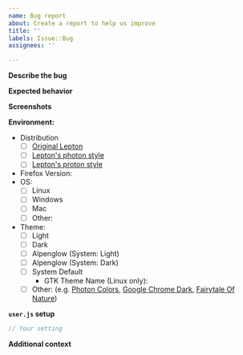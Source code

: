 ```yaml
---
name: Bug report
about: Create a report to help us improve
title: ''
labels: Issue::Bug
assignees: ''

---
```


**Describe the bug**
<!-- A clear and concise description of what the bug is. -->

**Expected behavior**
<!-- A clear and concise description of what you expected to happen. -->

**Screenshots**
<!-- If applicable, add screenshots to help explain your problem. -->

**Environment:<!-- (please complete the following information) -->**
<!-- Check like `- [x]`. -->
 - Distribution
   - [ ] [Original Lepton](https://github.com/black7375/Firefox-UI-Fix)
   - [ ] [Lepton's photon style](https://github.com/black7375/Firefox-UI-Fix/tree/photon-style)
   - [ ] [Lepton's proton style](https://github.com/black7375/Firefox-UI-Fix/tree/proton-style)
 - Firefox Version: <!--[write from `about:support` - `version`]-->
 - OS:
   - [ ] Linux
   - [ ] Windows
   - [ ] Mac
   - [ ] Other: 
 - Theme:
   - [ ] Light
   - [ ] Dark
   - [ ] Alpenglow (System: Light)
   - [ ] Alpenglow (System: Dark)
   - [ ] System Default
     - GTK Theme Name (Linux only): <!-- For example: Adwaita, Adwaita-Dark, Breath, Breath-Dark. Run `gsettings get org.gnome.desktop.interface gtk-theme` to output this -->
   - [ ] Other: (e.g. [Photon Colors](https://addons.mozilla.org/en-US/firefox/addon/photon-colors/), [Google Chrome Dark](https://addons.mozilla.org/en-US/firefox/addon/google-chrome-dark/), [Fairytale Of Nature](https://addons.mozilla.org/en-US/firefox/addon/fairytale-of-nature/))

**`user.js` setup**

```javascript
// Your setting
```

**Additional context**
<!-- Add any other context about the problem here. -->
